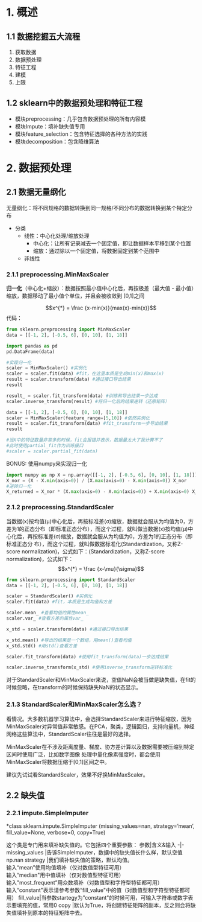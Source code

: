 # 1. 概述

## 1.1 数据挖掘五大流程

1. 获取数据
2. 数据预处理
3. 特征工程
4. 建模
5. 上限

## 1.2 sklearn中的数据预处理和特征工程

- 模块preprocessing：几乎包含数据预处理的所有内容模
- 模块Impute：填补缺失值专用 
- 模块feature_selection：包含特征选择的各种方法的实践
- 模块decomposition：包含降维算法

# 2. 数据预处理

## 2.1 数据无量纲化

无量纲化：将不同规格的数据转换到同一规格/不同分布的数据转换到某个特定分布

- 分类
	- 线性：中心化处理/缩放处理
		- 中心化：让所有记录减去一个固定值，即让数据样本平移到某个位置
		- 缩放：通过除以一个固定值，将数据固定到某个范围中
	- 非线性

### 2.1.1 preprocessing.MinMaxScaler

**归一化**（中心化+缩放）：数据按照最小值中心化后，再按极差（最大值 - 最小值）缩放，数据移动了最小值个单位，并且会被收敛到 [0,1]之间

$$x^{*} = \frac {x-min(x)}{max(x)-min(x)}$$
代码：
```python
from sklearn.preprocessing import MinMaxScaler
data = [[-1, 2], [-0.5, 6], [0, 10], [1, 18]]

import pandas as pd 
pd.DataFrame(data)

#实现归一化 
scaler = MinMaxScaler() #实例化 
scaler = scaler.fit(data) #fit，在这里本质是生成min(x)和max(x) 
result = scaler.transform(data) #通过接口导出结果
result

result_ = scaler.fit_transform(data) #训练和导出结果一步达成
scaler.inverse_transform(result) #将归一化后的结果逆转（还原矩阵）

data = [[-1, 2], [-0.5, 6], [0, 10], [1, 18]] 
scaler = MinMaxScaler(feature_range=[5,10]) #依然实例化
result = scaler.fit_transform(data) #fit_transform一步导出结果 
result

#当X中的特征数量非常多的时候，fit会报错并表示，数据量太大了我计算不了 
#此时使用partial_fit作为训练接口 
#scaler = scaler.partial_fit(data)
```

BONUS: 使用numpy来实现归一化

```python
import numpy as np X = np.array([[-1, 2], [-0.5, 6], [0, 10], [1, 18]]) #归一化 
X_nor = (X - X.min(axis=0)) / (X.max(axis=0) - X.min(axis=0)) X_nor 
#逆转归一化 
X_returned = X_nor * (X.max(axis=0) - X.min(axis=0)) + X.min(axis=0) X_returned
```

### 2.1.2 preprocessing.StandardScaler

当数据(x)按均值(μ)中心化后，再按标准差(σ)缩放，数据就会服从为均值为0，方差为1的正态分布（即标准正态分布），而这个过程，就叫做当数据(x)按均值(μ)中心化后，再按标准差(σ)缩放，数据就会服从为均值为0，方差为1的正态分布（即标准正态分 布），而这个过程，就叫做数据标准化(Standardization，又称Z-score normalization)，公式如下：(Standardization，又称Z-score normalization)，公式如下：
$$x^{*} = \frac {x-\mu}{\sigma}$$
```python
from sklearn.preprocessing import StandardScaler 
data = [[-1, 2], [-0.5, 6], [0, 10], [1, 18]]

scaler = StandardScaler() #实例化 
scaler.fit(data) #fit，本质是生成均值和方差

scaler.mean_ #查看均值的属性mean_ 
scaler.var_ #查看方差的属性var_

x_std = scaler.transform(data) #通过接口导出结果

x_std.mean() #导出的结果是一个数组，用mean()查看均值 
x_std.std() #用std()查看方差

scaler.fit_transform(data) #使用fit_transform(data)一步达成结果

scaler.inverse_transform(x_std) #使用inverse_transform逆转标准化
```

对于StandardScaler和MinMaxScaler来说，空值NaN会被当做是缺失值，在fit的时候忽略，在transform的时候保持缺失NaN的状态显示。

### 2.1.3 StandardScaler和MinMaxScaler怎么选？

看情况。大多数机器学习算法中，会选择StandardScaler来进行特征缩放，因为MinMaxScaler对异常值非常敏感。在PCA，聚类，逻辑回归，支持向量机，神经网络这些算法中，StandardScaler往往是最好的选择。

MinMaxScaler在不涉及距离度量、梯度、协方差计算以及数据需要被压缩到特定区间时使用广泛，比如数字图像 处理中量化像素强度时，都会使用MinMaxScaler将数据压缩于[0,1]区间之中。

建议先试试看StandardScaler，效果不好换MinMaxScaler。

## 2.2 缺失值

### 2.2.1 impute.SimpleImputer

*class sklearn.impute.SimpleImputer (missing_values=nan, strategy=’mean’, fill_value=None, verbose=0, copy=True)

这个类是专门用来填补缺失值的。它包括四个重要参数：
参数|含义&输入
-|-
missing_values |告诉SimpleImputer，数据中的缺失值长什么样，默认空值np.nan 
strategy |我们填补缺失值的策略，默认均值。 <br>输入“mean”使用均值填补（仅对数值型特征可用） <br>输入“median"用中值填补（仅对数值型特征可用） <br>输入"most_frequent”用众数填补（对数值型和字符型特征都可用） <br>输入“constant"表示请参考参数“fill_value"中的值（对数值型和字符型特征都可用） 
fill_value|当参数startegy为”constant"的时候可用，可输入字符串或数字表示要填充的值，常用0 
copy |默认为True，将创建特征矩阵的副本，反之则会将缺失值填补到原本的特征矩阵中去。
